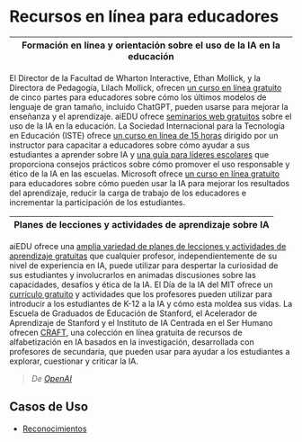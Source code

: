 # Recursos en línea para educadores

|Formación en línea y orientación sobre el uso de la IA en la educación|
|-|
El Director de la Facultad de Wharton Interactive, Ethan Mollick, y la Directora de Pedagogía, Lilach Mollick, ofrecen [un curso en línea gratuito](https://www.youtube.com/watch?v=t9gmyvf7JYo) de cinco partes para educadores sobre cómo los últimos modelos de lenguaje de gran tamaño, incluido ChatGPT, pueden usarse para mejorar la enseñanza y el aprendizaje.
aiEDU ofrece [seminarios web gratuitos](https://www.aiedu.org/professional-development) sobre el uso de la IA en la educación. 
La Sociedad Internacional para la Tecnología en Educación (ISTE) ofrece [un curso en línea de 15 horas](https://www.iste.org/professional-development/iste-u/artificial-intelligence?_ga=2.23134010.1099058242.1691439439-445411672.1679332866&_gac=1.121550330.1688675000.Cj0KCQjw4s-kBhDqARIsAN-ipH3mR8Zqbl4LEVmCxv7EnKGYV4inHLtZfd2SA2ownUFYBN7Zh3roLtYaAgJ9EALw_wcB) dirigido por un instructor para capacitar a educadores sobre cómo ayudar a sus estudiantes a aprender sobre IA y [una guía para líderes escolares](https://craftcms-live-95s-media.iste.org/Bringing_AI_to_School-2023_07.pdf) que proporciona consejos prácticos sobre cómo promover el uso responsable y ético de la IA en las escuelas.
Microsoft ofrece [un curso en línea gratuito](https://learn.microsoft.com/en-us/training/modules/empower-educators-explore-potential-artificial-intelligence/) para educadores sobre cómo pueden usar la IA para mejorar los resultados del aprendizaje, reducir la carga de trabajo de los educadores e incrementar la participación de los estudiantes.

|Planes de lecciones y actividades de aprendizaje sobre IA|
|-|
aiEDU ofrece una [amplia variedad de planes de lecciones y actividades de aprendizaje gratuitas](https://www.aiedu.org/teach-ai) que cualquier profesor, independientemente de su nivel de experiencia en IA, puede utilizar para despertar la curiosidad de sus estudiantes y involucrarlos en animadas discusiones sobre las capacidades, desafíos y ética de la IA.
El Día de la IA del MIT ofrece un [currículo gratuito](https://www.dayofai.org/) y actividades que los profesores pueden utilizar para introducir a los estudiantes de K-12 a la IA y cómo esta moldea sus vidas.
La Escuela de Graduados de Educación de Stanford, el Acelerador de Aprendizaje de Stanford y el Instituto de IA Centrada en el Ser Humano ofrecen [CRAFT](https://craft.stanford.edu/), una colección en línea gratuita de recursos de alfabetización en IA basados en la investigación, desarrollada con profesores de secundaria, que pueden usar para ayudar a los estudiantes a explorar, cuestionar y criticar la IA.

> *De [OpenAI](https://help.openai.com/en/articles/8313434-are-there-any-resources-for-educators-to-learn-more-about-ai)*

## Casos de Uso

- [Reconocimientos](ai/CdU/reconocimientos.md)

